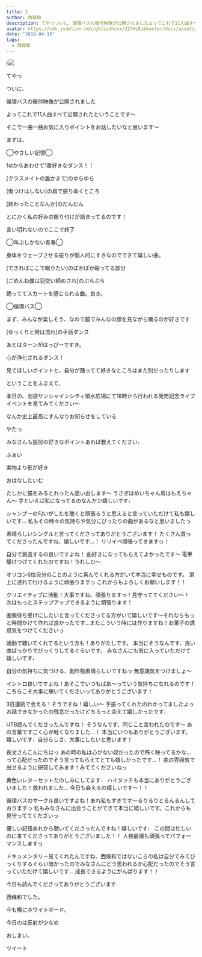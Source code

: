 ```yaml
---
title: I
author: 西條和
description: てやっついに、循環バスの振付映像が公開されましたよってこれで11人曲すべて公開されたということです〜そこで一...
avatar: https://cdn.jsdelivr.net/gh/zzzhxxx/227WiKi@master/docs/assets/photo/avatar/nagomi.jpg
date: "2018-04-13"
tags:
  - 西條和
---
```


!![](https://cdn.jsdelivr.net/gh/zzzhxxx/227WiKi-image@master/blog-image/nagomi-2018-04-13_1.jpg)










てやっ






ついに、









循環バスの振付映像が公開されました









よってこれで11人曲すべて公開されたということです〜









そこで一曲一曲お気に入りポイントをお話したいなと思います〜









まずは、






◯やさしい記憶◯




1stからあわせて1番好きなダンス！！



[クラスメイトの誰かまで]のゆらゆら

[傷つけはしない]の肩で振り向くところ

[終わったことなんか]のだんだん


とにかく私の好みの振り付けが詰まってるのです！


言い切れないのでここで終了






◯叫ぶしかない青春◯



身体をウェーブさせる振りが個人的にすきなのでできて嬉しい曲。

[できればここで眠りたい]のぽかぽか殴ってる部分

[ごめんね僕は羽交い締めされ]のぷらぷら




踊っててスカートを感じられる曲。良き。







◯循環バス◯


まず、みんなが楽しそう、なので鏡でみんなの顔を見ながら踊るのが好きです


[ゆっくりと時は流れ]の手話ダンス

あとはターンがはっぴーですき。



心が浄化されるダンス！









見てほしいポイントと、自分が踊ってて好きなところはまた別だったりします









ということをふまえて、







本日の、池袋サンシャインシティ噴水広場にて18時から行われる発売記念ライブイベントを見てみてください〜







なんか史上最高にすんなりお知らせをしている








やたっ










みなさんも振付の好きなポイントあれば教えてください♩










ふぁい












実物より影が好き










おはなしたいむ






たしかに猫をみるとれったん思い出します〜
うさぎはめいちゃん鳥はもえちゃん〜
字といえば私になってるのなんだか嬉しいです♩




シャンプーの匂いがしたを聴くと頑張ろうと思えると言っていただけて私も嬉しいです…
私もその時々の気持ちや気分にぴったりの曲があるなと思いましたっ





素晴らしいシングルと言ってくださってありがとうございます！
たくさん買ってくださったんですね、嬉しいです…！
リリイベ頑張ってきますっ！



自分で創造するの良いですよね！
曲好きになってもらえてよかったです〜
電車駆けつけてくれたのですね！うれしひ〜






オリコン6位自分のことのように喜んでくれる方がいて本当に幸せものです。
頂上に連れて行けるように頑張りますっ
これからもよろしくお願いします！！





クリエイティブに活動！大事ですね、頑張りますっ！見守っててください〜！
次はもっとステップアップできるように頑張ります！





画像待ち受けにしたいと言ってくださってる方がいて嬉しいです〜それならもっと時間かけて作れば良かったです…またこういう時には作りますね！お菓子の誘惑気をつけてくださいっ





通勤で聴いてくれてるという方も！ありがたしです。
本当にそうなんです、良い曲ばっかりでびっくりしてるぐらいです。
みなさんにも気に入っていただけて嬉しいです♩






自分の気持ちに気づける、創作物素晴らしいですねっ
無意識気をつけましょ〜





イントロ良いですよね！あそこでいつもぱあ〜っていう気持ちになれるのです！
こちらこそ大事に聴いてくださいってありがとうございます！





3日連続で会える！そうですね！嬉しい〜
手振ってくれたのわかってましたよっ
お話できなかったの残念だったけどちらっと会えて嬉しかったです♩





UTB読んでくださったんですね！
そうなんです、同じこと言われたのです〜
あの言葉ですごく心が軽くなりました…！
本当にいつもありがとうございます。嬉しいです♩自分らしさ、大事にしたいと思います！





長文さんこんにちはっ
あの時の私は心がない奴だったので怖く映ってるかな…って心配だったのでそう言ってもらえてとても嬉しかったです…！
曲の雰囲気で出せるように研究してみます！みててくださいねっ





黄色いレターセットたのしみにしてます♩
ハイタッチも本当にありがとうございました！救われました…
今日も会えるの嬉しいです〜！！




循環バスのサークル良いですよね！あれ私もすきです〜るりるりとるんるんしておりますっ
私もみなさんに出会うことができて本当に嬉しいです。これからも見守っててくださいっ





優しい記憶あれから聴いてくださったんですね！嬉しいです♩
この間は忙しいのに来てくださってありがとうございました！！
人格崩壊も頑張ってパフォーマンスしますっ





ドキュメンタリー見てくれたんですね、西條和ではないころの私は自分でみてびっくりするぐらい暗かったのでみなさんにどう思われるか心配だったのでそう言っていただけて嬉しいです…
成長できるようにがんばります！！








今日も読んでくださってありがとうございます







西條和でした。








今も横にホワイトボード。






今日のは反射が少なめ








おしまい。


ツイート



